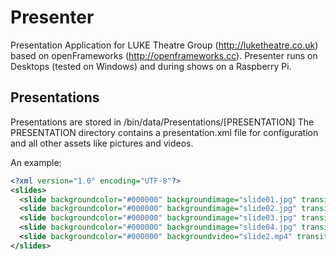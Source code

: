 # Presenter
Presentation Application for LUKE Theatre Group (http://luketheatre.co.uk) based on openFrameworks (http://openframeworks.cc). Presenter runs on Desktops (tested on Windows) and during shows on a Raspberry Pi.

## Presentations

Presentations are stored in /bin/data/Presentations/[PRESENTATION]
The PRESENTATION directory contains a presentation.xml file for configuration and all other assets like pictures and videos.

An example:

```xml
<?xml version="1.0" encoding="UTF-8"?>
<slides>
  <slide backgroundcolor="#000000" backgroundimage="slide01.jpg" transition="none"/>
  <slide backgroundcolor="#000000" backgroundimage="slide02.jpg" transition="fade"/>
  <slide backgroundcolor="#000000" backgroundimage="slide03.jpg" transition="scrolling"/>
  <slide backgroundcolor="#000000" backgroundimage="slide04.jpg" transition="fadetoblack"/>
  <slide backgroundcolor="#000000" backgroundvideo="slide2.mp4" transition="fade"/>
</slides>
```
